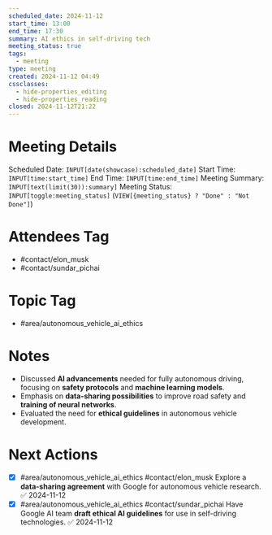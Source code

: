 ```yaml
---
scheduled_date: 2024-11-12
start_time: 13:00
end_time: 17:30
summary: AI ethics in self-driving tech
meeting_status: true
tags:
  - meeting
type: meeting
created: 2024-11-12 04:49
cssclasses:
  - hide-properties_editing
  - hide-properties_reading
closed: 2024-11-12T21:22
---
```

# Meeting Details
Scheduled Date:  `INPUT[date(showcase):scheduled_date]`
Start Time: `INPUT[time:start_time]`  End Time:  `INPUT[time:end_time]`
Meeting Summary: `INPUT[text(limit(30)):summary]`
Meeting Status: `INPUT[toggle:meeting_status]` (`VIEW[{meeting_status} ? "Done" : "Not Done"]`)
# Attendees Tag
- #contact/elon_musk 
- #contact/sundar_pichai 
# Topic Tag
- #area/autonomous_vehicle_ai_ethics 
# Notes
- Discussed **AI advancements** needed for fully autonomous driving, focusing on **safety protocols** and **machine learning models**.
- Emphasis on **data-sharing possibilities** to improve road safety and **training of neural networks**.
- Evaluated the need for **ethical guidelines** in autonomous vehicle development.

# Next Actions
- [x] #area/autonomous_vehicle_ai_ethics  #contact/elon_musk Explore a **data-sharing agreement** with Google for autonomous vehicle research. ✅ 2024-11-12
- [x] #area/autonomous_vehicle_ai_ethics  #contact/sundar_pichai Have Google AI team **draft ethical AI guidelines** for use in self-driving technologies. ✅ 2024-11-12
